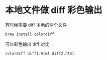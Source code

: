 # 本地文件做 diff 彩色输出

有时候需要 diff 本地的两个文件

```shell
brew install colordiff
```

 可以彩色输出 diff 对比

```shell
colordiff diff1.html diff2.html
```

